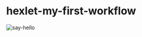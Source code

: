 # hexlet-my-first-workflow

![say-hello](https://github.com/nikitaivochkin/hexlet-my-first-workflow/actions/workflows/hello-world.yml/badge.svg)